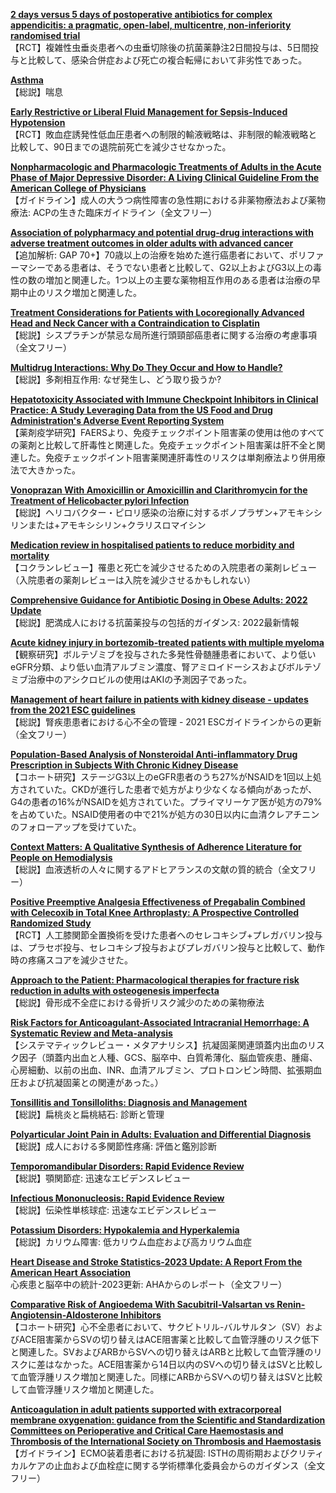 [**2 days versus 5 days of postoperative antibiotics for complex appendicitis: a pragmatic, open-label, multicentre, non-inferiority randomised trial**](https://pubmed.ncbi.nlm.nih.gov/36669519/)  
【RCT】複雑性虫垂炎患者への虫垂切除後の抗菌薬静注2日間投与は、5日間投与と比較して、感染合併症および死亡の複合転帰において非劣性であった。

[**Asthma**](https://pubmed.ncbi.nlm.nih.gov/36682372/)  
【総説】喘息

[**Early Restrictive or Liberal Fluid Management for Sepsis-Induced Hypotension**](https://pubmed.ncbi.nlm.nih.gov/36688507/)  
【RCT】敗血症誘発性低血圧患者への制限的輸液戦略は、非制限的輸液戦略と比較して、90日までの退院前死亡を減少させなかった。

[**Nonpharmacologic and Pharmacologic Treatments of Adults in the Acute Phase of Major Depressive Disorder: A Living Clinical Guideline From the American College of Physicians**](https://pubmed.ncbi.nlm.nih.gov/36689752/)  
【ガイドライン】成人の大うつ病性障害の急性期における非薬物療法および薬物療法: ACPの生きた臨床ガイドライン（全文フリー）

[**Association of polypharmacy and potential drug-drug interactions with adverse treatment outcomes in older adults with advanced cancer**](https://pubmed.ncbi.nlm.nih.gov/36692475/)  
【追加解析: GAP 70+】70歳以上の治療を始めた進行癌患者において、ポリファーマシーである患者は、そうでない患者と比較して、G2以上およびG3以上の毒性の数の増加と関連した。1つ以上の主要な薬物相互作用のある患者は治療の早期中止のリスク増加と関連した。

[**Treatment Considerations for Patients with Locoregionally Advanced Head and Neck Cancer with a Contraindication to Cisplatin**](https://pubmed.ncbi.nlm.nih.gov/36696081/)  
【総説】シスプラチンが禁忌な局所進行頭頸部癌患者に関する治療の考慮事項（全文フリー）

[**Multidrug Interactions: Why Do They Occur and How to Handle?**](https://pubmed.ncbi.nlm.nih.gov/36682993/)  
【総説】多剤相互作用: なぜ発生し、どう取り扱うか?

[**Hepatotoxicity Associated with Immune Checkpoint Inhibitors in Clinical Practice: A Study Leveraging Data from the US Food and Drug Administration's Adverse Event Reporting System**](https://pubmed.ncbi.nlm.nih.gov/36682994/)  
【薬剤疫学研究】FAERSより、免疫チェックポイント阻害薬の使用は他のすべての薬剤と比較して肝毒性と関連した。免疫チェックポイント阻害薬は肝不全と関連した。免疫チェックポイント阻害薬関連肝毒性のリスクは単剤療法より併用療法で大きかった。

[**Vonoprazan With Amoxicillin or Amoxicillin and Clarithromycin for the Treatment of Helicobacter pylori Infection**](https://pubmed.ncbi.nlm.nih.gov/36688309/)  
【総説】ヘリコバクター・ピロリ感染の治療に対するボノプラザン+アモキシシリンまたは+アモキシシリン+クラリスロマイシン

[**Medication review in hospitalised patients to reduce morbidity and mortality**](https://pubmed.ncbi.nlm.nih.gov/36688482/)  
【コクランレビュー】罹患と死亡を減少させるための入院患者の薬剤レビュー（入院患者の薬剤レビューは入院を減少させるかもしれない）

[**Comprehensive Guidance for Antibiotic Dosing in Obese Adults: 2022 Update**](https://pubmed.ncbi.nlm.nih.gov/36703246/)  
【総説】肥満成人における抗菌薬投与の包括的ガイダンス: 2022最新情報

[**Acute kidney injury in bortezomib-treated patients with multiple myeloma**](https://pubmed.ncbi.nlm.nih.gov/36662030/)  
【観察研究】ボルテゾミブを投与された多発性骨髄腫患者において、より低いeGFR分類、より低い血清アルブミン濃度、腎アミロイドーシスおよびボルテゾミブ治療中のアシクロビルの使用はAKIの予測因子であった。

[**Management of heart failure in patients with kidney disease - updates from the 2021 ESC guidelines**](https://pubmed.ncbi.nlm.nih.gov/36690349/)  
【総説】腎疾患患者における心不全の管理 - 2021 ESCガイドラインからの更新（全文フリー）

[**Population-Based Analysis of Nonsteroidal Anti-inflammatory Drug Prescription in Subjects With Chronic Kidney Disease**](https://pubmed.ncbi.nlm.nih.gov/36700054/)  
【コホート研究】ステージG3以上のeGFR患者のうち27%がNSAIDを1回以上処方されていた。CKDが進行した患者で処方がより少なくなる傾向があったが、G4の患者の16%がNSAIDを処方されていた。プライマリーケア医が処方の79%を占めていた。NSAID使用者の中で21%が処方の30日以内に血清クレアチニンのフォローアップを受けていた。

[**Context Matters: A Qualitative Synthesis of Adherence Literature for People on Hemodialysis**](https://pubmed.ncbi.nlm.nih.gov/36700903/)  
【総説】血液透析の人々に関するアドヒアランスの文献の質的統合（全文フリー）

[**Positive Preemptive Analgesia Effectiveness of Pregabalin Combined with Celecoxib in Total Knee Arthroplasty: A Prospective Controlled Randomized Study**](https://pubmed.ncbi.nlm.nih.gov/36686371/)  
【RCT】人工膝関節全置換術を受けた患者へのセレコキシブ+プレガバリン投与は、プラセボ投与、セレコキシブ投与およびプレガバリン投与と比較して、動作時の疼痛スコアを減少させた。

[**Approach to the Patient: Pharmacological therapies for fracture risk reduction in adults with osteogenesis imperfecta**](https://pubmed.ncbi.nlm.nih.gov/36658750/)  
【総説】骨形成不全症における骨折リスク減少のための薬物療法

[**Risk Factors for Anticoagulant-Associated Intracranial Hemorrhage: A Systematic Review and Meta-analysis**](https://pubmed.ncbi.nlm.nih.gov/36670269/)  
【システマティックレビュー・メタアナリシス】抗凝固薬関連頭蓋内出血のリスク因子（頭蓋内出血と人種、GCS、脳卒中、白質希薄化、脳血管疾患、腫瘍、心房細動、以前の出血、INR、血清アルブミン、プロトロンビン時間、拡張期血圧および抗凝固薬との関連があった。）

[**Tonsillitis and Tonsilloliths: Diagnosis and Management**](https://pubmed.ncbi.nlm.nih.gov/36689967/)  
【総説】扁桃炎と扁桃結石: 診断と管理

[**Polyarticular Joint Pain in Adults: Evaluation and Differential Diagnosis**](https://pubmed.ncbi.nlm.nih.gov/36689970/)  
【総説】成人における多関節性疼痛: 評価と鑑別診断

[**Temporomandibular Disorders: Rapid Evidence Review**](https://pubmed.ncbi.nlm.nih.gov/36689971/)  
【総説】顎関節症: 迅速なエビデンスレビュー

[**Infectious Mononucleosis: Rapid Evidence Review**](https://pubmed.ncbi.nlm.nih.gov/36689975/)  
【総説】伝染性単核球症: 迅速なエビデンスレビュー

[**Potassium Disorders: Hypokalemia and Hyperkalemia**](https://pubmed.ncbi.nlm.nih.gov/36689973/)  
【総説】カリウム障害: 低カリウム血症および高カリウム血症

[**Heart Disease and Stroke Statistics-2023 Update: A Report From the American Heart Association**](https://pubmed.ncbi.nlm.nih.gov/36695182/)  
心疾患と脳卒中の統計-2023更新: AHAからのレポート（全文フリー）

[**Comparative Risk of Angioedema With Sacubitril-Valsartan vs Renin-Angiotensin-Aldosterone Inhibitors**](https://pubmed.ncbi.nlm.nih.gov/36697132/)  
【コホート研究】心不全患者において、サクビトリル-バルサルタン（SV）およびACE阻害薬からSVの切り替えはACE阻害薬と比較して血管浮腫のリスク低下と関連した。SVおよびARBからSVへの切り替えはARBと比較して血管浮腫のリスクに差はなかった。ACE阻害薬から14日以内のSVへの切り替えはSVと比較して血管浮腫リスク増加と関連した。同様にARBからSVへの切り替えはSVと比較して血管浮腫リスク増加と関連した。

[**Anticoagulation in adult patients supported with extracorporeal membrane oxygenation: guidance from the Scientific and Standardization Committees on Perioperative and Critical Care Haemostasis and Thrombosis of the International Society on Thrombosis and Haemostasis**](https://pubmed.ncbi.nlm.nih.gov/36700496/)  
【ガイドライン】ECMO装着患者における抗凝固: ISTHの周術期およびクリティカルケアの止血および血栓症に関する学術標準化委員会からのガイダンス（全文フリー）
